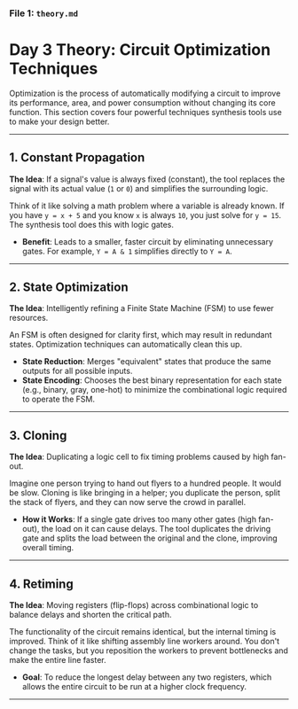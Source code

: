 

### File 1: `theory.md`


# Day 3 Theory: Circuit Optimization Techniques

Optimization is the process of automatically modifying a circuit to improve its performance, area, and power consumption without changing its core function. This section covers four powerful techniques synthesis tools use to make your design better.

---

## 1. Constant Propagation

**The Idea**: If a signal's value is always fixed (constant), the tool replaces the signal with its actual value (`1` or `0`) and simplifies the surrounding logic.

Think of it like solving a math problem where a variable is already known. If you have `y = x + 5` and you know `x` is always `10`, you just solve for `y = 15`. The synthesis tool does this with logic gates.

* **Benefit**: Leads to a smaller, faster circuit by eliminating unnecessary gates. For example, `Y = A & 1` simplifies directly to `Y = A`.

---

## 2. State Optimization

**The Idea**: Intelligently refining a Finite State Machine (FSM) to use fewer resources.

An FSM is often designed for clarity first, which may result in redundant states. Optimization techniques can automatically clean this up.

* **State Reduction**: Merges "equivalent" states that produce the same outputs for all possible inputs.
* **State Encoding**: Chooses the best binary representation for each state (e.g., binary, gray, one-hot) to minimize the combinational logic required to operate the FSM.

---

## 3. Cloning

**The Idea**: Duplicating a logic cell to fix timing problems caused by high fan-out.

Imagine one person trying to hand out flyers to a hundred people. It would be slow. Cloning is like bringing in a helper; you duplicate the person, split the stack of flyers, and they can now serve the crowd in parallel.

* **How it Works**: If a single gate drives too many other gates (high fan-out), the load on it can cause delays. The tool duplicates the driving gate and splits the load between the original and the clone, improving overall timing.

---

## 4. Retiming

**The Idea**: Moving registers (flip-flops) across combinational logic to balance delays and shorten the critical path.

The functionality of the circuit remains identical, but the internal timing is improved. Think of it like shifting assembly line workers around. You don't change the tasks, but you reposition the workers to prevent bottlenecks and make the entire line faster.

* **Goal**: To reduce the longest delay between any two registers, which allows the entire circuit to be run at a higher clock frequency.

-----

